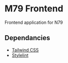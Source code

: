 # M79 Frontend

Frontend application for N79

## Dependancies

* [Tailwind CSS](https://tailwindcss.com/)
* [Stylelint](https://stylelint.io/)
